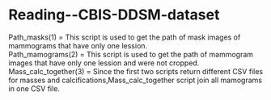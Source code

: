 # Reading--CBIS-DDSM-dataset

Path_masks(1) = This script is used to get the path of mask images of mammograms that have only one lession. 
<br />
Path_mamograms(2) = This script is used to get the path of  mammogram images that have only one lession and were not cropped. 
<br />
Mass_calc_together(3) = Since the first two scripts return different CSV files for masses and calcifications,Mass_calc_together script join all  mamograms in one  CSV file.
